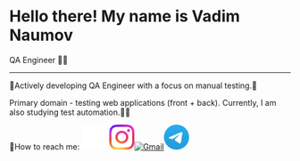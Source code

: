 # Hello there! My name is Vadim Naumov
QA Engineer 👨‍💻

---

🫸Actively developing QA Engineer with a focus on manual testing.🫷

Primary domain - testing web applications (front + back). Currently, I am also studying test automation.🦾🤖


📧How to reach me: <a href="https://github.com/naumov94" target="_blank"><img src="images/github-mark-white.png" alt="GitHub" width="45" height="45"></a> <a href="https://www.instagram.com/naumov94_" target="_blank">
  <img src="images/Instagram_Glyph_Gradient.png" alt="Instagram" width="45" height="45"><a href="mailto:ваш_адрес_почты@gmail.com" target="_blank"><img src="https://www.gstatic.com/images/branding/product/2x/gmail_48dp.png" alt="Gmail" width="54" height="54"></a><a href="https://t.me/Naumov94USA" target="_blank"><img src="images/Logo.png" alt="Telegram" width="45" height="45">
</a>